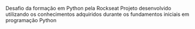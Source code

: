 Desafio da formação em Python pela Rockseat 
Projeto desenvolvido utilizando os conhecimentos adquiridos durante os fundamentos iniciais em programação Python
